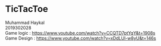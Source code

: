 # TicTacToe
Muhammad Haykal </br>
2019302028 </br>
Game logic : https://www.youtube.com/watch?v=CCQTD7ptYqY&t=1908s </br>
Game Design : https://www.youtube.com/watch?v=xDdLUl-w8yU&t=146s </br>
